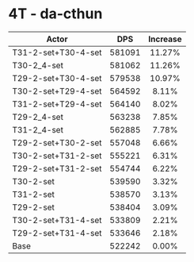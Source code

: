# 4T - da-cthun
| Actor | DPS | Increase |
|---|:---:|:---:|
|T31-2-set+T30-4-set|581091|11.27%|
|T30-2_4-set|581062|11.26%|
|T29-2-set+T30-4-set|579538|10.97%|
|T30-2-set+T29-4-set|564592|8.11%|
|T31-2-set+T29-4-set|564140|8.02%|
|T29-2_4-set|563238|7.85%|
|T31-2_4-set|562885|7.78%|
|T29-2-set+T30-2-set|557048|6.66%|
|T30-2-set+T31-2-set|555221|6.31%|
|T29-2-set+T31-2-set|554744|6.22%|
|T30-2-set|539590|3.32%|
|T31-2-set|538570|3.13%|
|T29-2-set|538404|3.09%|
|T30-2-set+T31-4-set|533809|2.21%|
|T29-2-set+T31-4-set|533646|2.18%|
|Base|522242|0.00%|
